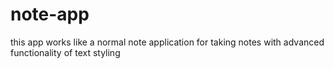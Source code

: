 # note-app
this app works like a normal note application for taking notes with advanced functionality of text styling
